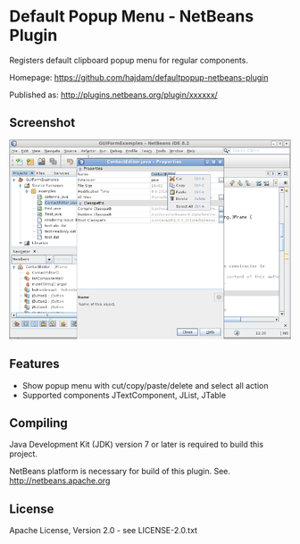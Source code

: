 Default Popup Menu - NetBeans Plugin
====================================

Registers default clipboard popup menu for regular components.

Homepage: https://github.com/hajdam/defaultpopup-netbeans-plugin  

Published as: http://plugins.netbeans.org/plugin/xxxxxx/  

Screenshot
----------

![Plugin Screenshot](images/screenshot.png?raw=true)

Features
--------

 - Show popup menu with cut/copy/paste/delete and select all action
 - Supported components JTextComponent, JList, JTable

Compiling
---------

Java Development Kit (JDK) version 7 or later is required to build this project.

NetBeans platform is necessary for build of this plugin. See. http://netbeans.apache.org  

License
-------

Apache License, Version 2.0 - see LICENSE-2.0.txt
